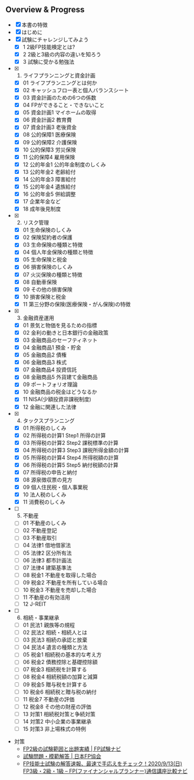 ## Overview & Progress

- [x] 本書の特徴
- [x] はじめに
- [x] 試験にチャレンジしてみよう
  - [x] 1 2級FP技能検定とは?
  - [x] 2 2級と3級の内容の違いを知ろう
  - [x] 3 試験に受かる勉強法
- [x] 1. ライフプランニングと資金計画
  - [x] 01 ライフプランニングとは何か
  - [x] 02 キャッシュフロー表と個人バランスシート
  - [x] 03 資金計画のための6つの係数
  - [x] 04 FPができること・できないこと
  - [x] 05 資金計画1 マイホームの取得
  - [x] 06 資金計画2 教育費
  - [x] 07 資金計画3 老後資金
  - [x] 08 公的保障1 医療保険
  - [x] 09 公的保障2 介護保険
  - [x] 10 公的保障3 労災保険
  - [x] 11 公的保障4 雇用保険
  - [x] 12 公的年金1 公的年金制度のしくみ
  - [x] 13 公的年金2 老齢給付
  - [x] 14 公的年金3 障害給付
  - [x] 15 公的年金4 遺族給付
  - [x] 16 公的年金5 併給調整
  - [x] 17 企業年金など
  - [x] 18 成年後見制度
- [x] 2. リスク管理
  - [x] 01 生命保険のしくみ
  - [x] 02 保険契約者の保護
  - [x] 03 生命保険の種類と特徴
  - [x] 04 個人年金保険の種類と特徴
  - [x] 05 生命保険と税金
  - [x] 06 損害保険のしくみ
  - [x] 07 火災保険の種類と特徴
  - [x] 08 自動車保険
  - [x] 09 その他の損害保険
  - [x] 10 損害保険と税金
  - [x] 11 第三分野の保険(医療保険・がん保険)の特徴
- [x] 3. 金融資産運用
  - [x] 01 景気と物価を見るための指標
  - [x] 02 金利の動きと日本銀行の金融政策
  - [x] 03 金融商品のセーフティネット
  - [x] 04 金融商品1 預金・貯金
  - [x] 05 金融商品2 債権
  - [x] 06 金融商品3 株式
  - [x] 07 金融商品4 投資信託
  - [x] 08 金融商品5 外貨建て金融商品
  - [x] 09 ポートフォリオ理論
  - [x] 10 金融商品の税金はどうなるか
  - [x] 11 NISA(少額投資非課税制度)
  - [x] 12 金融に関連した法律
- [x] 4. タックスプランニング
  - [x] 01 所得税のしくみ
  - [x] 02 所得税の計算1 Step1 所得の計算
  - [x] 03 所得税の計算2 Step2 課税標準の計算
  - [x] 04 所得税の計算3 Step3 課税所得金額の計算
  - [x] 05 所得税の計算4 Step4 所得税額の計算
  - [x] 06 所得税の計算5 Step5 納付税額の計算
  - [x] 07 所得税の申告と納付
  - [x] 08 源泉徴収票の見方
  - [x] 09 個人住民税・個人事業税
  - [x] 10 法人税のしくみ
  - [x] 11 消費税のしくみ
- [ ] 5. 不動産
  - [ ] 01 不動産のしくみ
  - [ ] 02 不動産登記
  - [ ] 03 不動産取引
  - [ ] 04 法律1 借地借家法
  - [ ] 05 法律2 区分所有法
  - [ ] 06 法律3 都市計画法
  - [ ] 07 法律4 建築基準法
  - [ ] 08 税金1 不動産を取得した場合
  - [ ] 09 税金2 不動産を所有している場合
  - [ ] 10 税金3 不動産を売却した場合
  - [ ] 11 不動産の有効活用
  - [ ] 12 J-REIT
- [ ] 6. 相続・事業継承
  - [ ] 01 民法1 親族等の規程
  - [ ] 02 民法2 相続・相続人とは
  - [ ] 03 民法3 相続の承認と放棄
  - [ ] 04 民法4 遺言の種類と方法
  - [ ] 05 税金1 相続税の基本的な考え方
  - [ ] 06 税金2 債務控除と基礎控除額
  - [ ] 07 税金3 相続税を計算する
  - [ ] 08 税金4 相続税額の加算と減算
  - [ ] 09 税金5 贈与税を計算する
  - [ ] 10 税金6 相続税と贈与税の納付
  - [ ] 11 税金7 不動産の評価
  - [ ] 12 税金8 その他の財産の評価
  - [ ] 13 対策1 相続税対策と争続対策
  - [ ] 14 対策2 中小企業の事業継承
  - [ ] 15 対策3 非上場株式の特例

- 対策
  - [FP2級の試験範囲と出題実績 | FP試験ナビ](https://fp-navi.jp/fp2/exam-2/)
  - [試験問題・模範解答 | 日本FP協会](https://www.jafp.or.jp/exam/mohan/)
  - [FP技能士試験の解答速報、最速で手応えをチェック！2020/9/13(日) FP3級・2級・1級 – FP(ファイナンシャルプランナー)通信講座比較ナビ](https://fp-get.info/fp-answer-bulletin-2018/)
